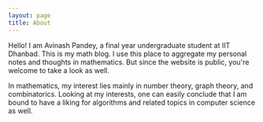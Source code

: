 ```yaml
---
layout: page
title: About
---
```


Hello! I am Avinash Pandey, a final year undergraduate student at IIT Dhanbad. This is my math blog. I use this place to aggregate my personal notes and thoughts in mathematics. But since the website is public, you're welcome to take a look as well.

In mathematics, my interest lies mainly in number theory, graph theory, and combinatorics. Looking at my interests, one can easily conclude that I am bound to have a liking for algorithms and related topics in computer science as well.
